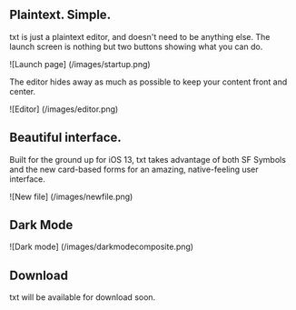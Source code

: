 ## Plaintext. Simple.

 txt is just a plaintext editor, and doesn't need to be anything else. The launch screen is nothing but two buttons showing what you can do.
 
 ![Launch page]
 (/images/startup.png)
 
 The editor hides away as much as possible to keep your content front and center.
 
 ![Editor]
 (/images/editor.png)
 
## Beautiful interface.
 
 Built for the ground up for iOS 13, txt takes advantage of both SF Symbols and the new card-based forms for an amazing, native-feeling user interface.
 
 ![New file]
 (/images/newfile.png)
 
## Dark Mode

 ![Dark mode]
 (/images/darkmodecomposite.png)

## Download

 txt will be available for download soon.
